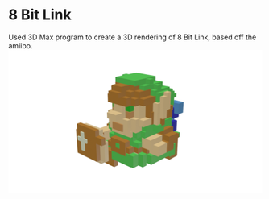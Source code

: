 # 8 Bit Link
Used 3D Max program to create a 3D rendering of 8 Bit Link, based off the amiibo. 
![8 Bit Link Render](https://github.com/kst4052/8-Bit-Link/blob/master/8-bit-link-big-render.jpg "8 Bit Link Render")
